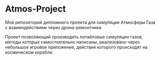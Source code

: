 # Atmos-Project
Мой репозиторий дипломного проекта для симуляции Атмосферы Газа с взаимодействием через дрона-ремонтника

Проект позволяющий производить потайловые симуляции газов, методы которых самостоятельно написаны, реализовано через небольшое игровое приложение, действия которого происходят на космическом корабле.
